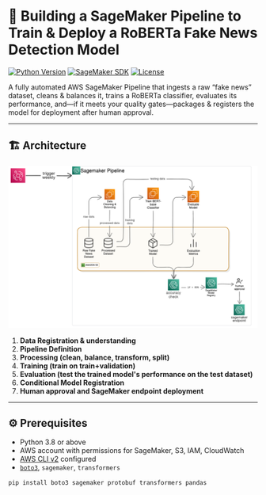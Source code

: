 # 🚀 Building a SageMaker Pipeline to Train & Deploy a RoBERTa Fake News Detection Model

[![Python Version](https://img.shields.io/badge/python-3.8%2B-blue)]()
[![SageMaker SDK](https://img.shields.io/badge/SageMaker-SDK%20v2-green)]()
[![License](https://img.shields.io/badge/license-MIT-lightgrey)]()

A fully automated AWS SageMaker Pipeline that ingests a raw “fake news” dataset, cleans & balances it, trains a RoBERTa classifier, evaluates its performance, and—if it meets your quality gates—packages & registers the model for deployment after human approval.

---


## 🏗️ Architecture

![Pipeline Architecture Diagram](./architecture.png)

1. **Data Registration & understanding**  
2. **Pipeline Definition**  
3. **Processing (clean, balance, transform, split)**  
4. **Training (train on train+validation)**  
5. **Evaluation (test the trained model's performance on the test dataset)**  
6. **Conditional Model Registration**  
7. **Human approval and SageMaker endpoint deployment**

---

## ⚙️ Prerequisites

- Python 3.8 or above  
- AWS account with permissions for SageMaker, S3, IAM, CloudWatch  
- [AWS CLI v2](https://docs.aws.amazon.com/cli/latest/userguide/install-cliv2.html) configured  
- [`boto3`](https://github.com/boto/boto3), `sagemaker`,  `transformers`

```bash
pip install boto3 sagemaker protobuf transformers pandas
